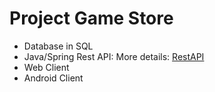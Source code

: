 # Project Game Store

* Database in SQL
* Java/Spring Rest API: 
	More details: [RestAPI](https://github.com/IzaRam/game-store/tree/main/back-end/game-rest-api)
* Web Client
* Android Client
